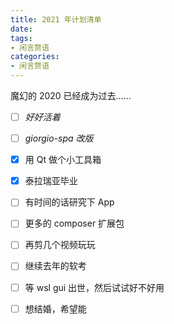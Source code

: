 ```yaml
---
title: 2021 年计划清单
date:
tags:
- 闲言赘语
categories:
- 闲言赘语
---
```


魔幻的 2020 已经成为过去……

* [ ] _好好活着_
* [ ] _giorgio-spa 改版_
* [x] 用 Qt 做个小工具箱
* [x] 泰拉瑞亚毕业
* [ ] 有时间的话研究下 App
* [ ] 更多的 composer 扩展包
* [ ] 再剪几个视频玩玩
* [ ] 继续去年的软考
* [ ] 等 wsl gui 出世，然后试试好不好用
* [ ] 想结婚，希望能




